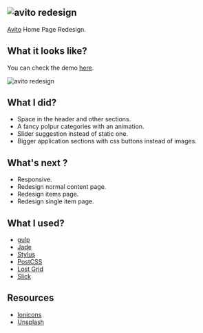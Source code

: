 ![avito redesign](https://d3dr1ze7164817.cloudfront.net/items/0C1O0R3G193Y2D210z08/brand.png?X-CloudApp-Visitor-Id=1216728&v=d79499f1)
---

[Avito](http://www.avito.ma) Home Page Redesign.

## What it looks like?
You can check the demo [here](https://bourhaouta.github.io/avito-redesign).

![avito redesign](https://d3dr1ze7164817.cloudfront.net/items/2w000u15041k3a0Y1s1J/avito-redesign.png?X-CloudApp-Visitor-Id=1216728&v=23750f29)



## What I did?
* Space in the header and other sections.
* A fancy polpur categories with an animation.
* Slider suggestion instead of static one.
* Bigger application sections with css buttons instead of images.


## What's next ?
* Responsive.
* Redesign normal content page.
* Redesign items page.
* Redesign single item page.


## What I used?
* [gulp](http://gulpjs.com/)
* [Jade](https://pugjs.org/api/getting-started.html)
* [Stylus](http://stylus-lang.com)
* [PostCSS](http://postcss.org)
* [Lost Grid](https://github.com/peterramsing/lost)
* [Slick](http://kenwheeler.github.io/slick/)



## Resources
* [Ionicons](http://ionicons.com)
* [Unsplash](https://unsplash.com)
